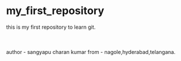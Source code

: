 # my_first_repository
this is my first repository to learn git.
<br>
<br/>
</br>
<br />
author - sangyapu charan kumar
from - nagole,hyderabad,telangana.
